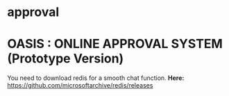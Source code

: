 # approval


# OASIS : ONLINE APPROVAL SYSTEM (Prototype Version)

You need to download redis for a smooth chat function. **Here:**
https://github.com/microsoftarchive/redis/releases
